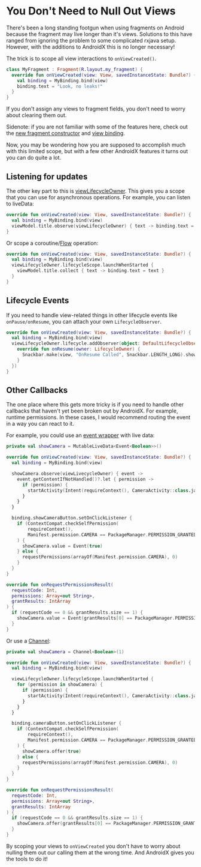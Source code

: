 # You Don't Need to Null Out Views

There's been a long standing footgun when using fragments on Android because
the fragment may live longer than it's views. Solutions to this have ranged
from ignoring the problem to some complicated rxjava setup. However, with the
additions to AndroidX this is no longer necessary!

The trick is to scope all view interactions to `onViewCreated()`. 

```kotlin
class MyFragment : Fragment(R.layout.my_fragment) {
  override fun onViewCreated(view: View, savedInstanceState: Bundle?) {
    val binding = MyBinding.bind(view)
    binding.text = "Look, no leaks!"
  }
}
```

If you don't assign any views to fragment fields, you don't need to worry about
clearing them out.

Sidenote: if you are not familiar with some of the features here, check out the
[new fragment
constructor](https://developer.android.com/reference/androidx/fragment/app/Fragment#Fragment(int))
and [view binding](https://developer.android.com/topic/libraries/view-binding).

Now, you may be wondering how you are supposed to accomplish much with this
limited scope, but with a few other AndroidX features it turns out you can do
quite a lot.

## Listening for updates

The other key part to this is
[viewLifecycleOwner](https://developer.android.com/reference/androidx/fragment/app/Fragment#getViewLifecycleOwner()).
This gives you a scope that you can use for asynchronous operations. For
example, you can listen to liveData:

```kotlin
override fun onViewCreated(view: View, savedInstanceState: Bundle?) {
  val binding = MyBinding.bind(view)
  viewModel.title.observe(viewLifecycleOwner) { text -> binding.text = text }
}
```

Or scope a
coroutine/[Flow](https://kotlinlang.org/docs/reference/coroutines/flow.html)
operation:

```kotlin
override fun onViewCreated(view: View, savedInstanceState: Bundle?) {
  val binding = MyBinding.bind(view)
  viewLifecycleOwner.lifecycleScope.launchWhenStarted {
    viewModel.title.collect { text -> binding.text = text } 
  }
}
```

## Lifecycle Events

If you need to handle view-related things in other lifecycle events like
`onPause/onResume`, you can attach your own `LifecycleObserver`.

```kotlin
override fun onViewCreated(view: View, savedInstanceState: Bundle?) {
  val binding = MyBinding.bind(view)
  viewLifecycleOwner.lifecycle.addObserver(object: DefaultLifecycleObserver {
    override fun onResume(owner: LifecycleOwner) {
      Snackbar.make(view, "OnResume Called", Snackbar.LENGTH_LONG).show()
    }
  })
}
```

## Other Callbacks

The one place where this gets more tricky is if you need to handle other
callbacks that haven't yet been broken out by AndroidX. For example, runtime
permissions. In these cases, I would recommend routing the event in a way you
can react to it.

For example, you could use an [event
wrapper](https://medium.com/androiddevelopers/livedata-with-snackbar-navigation-and-other-events-the-singleliveevent-case-ac2622673150#0e87)
with live data:

```kotlin
private val showCamera = MutableLiveData<Event<Boolean>>()

override fun onViewCreated(view: View, savedInstanceState: Bundle?) {
  val binding = MyBinding.bind(view)

  showCamera.observe(viewLivecycleOwner) { event ->
    event.getContentIfNotHandled()?.let { permission ->
      if (permission) {
        startActivity(Intent(requireContext(), CameraActivity::class.java)
      }
    }
  }

  binding.showCameraButton.setOnClickListener {
    if (ContextCompat.checkSelfPermission(
        requireContext(), 
        Manifest.permission.CAMERA == PackageManager.PERMISSION_GRANTED
    ) {
      showCamera.value = Event(true)
    } else {
      requestPermissions(arrayOf(Manifest.permission.CAMERA), 0)
    }
  }
}

override fun onRequestPermissionsResult(
  requestCode: Int,
  permissions: Array<out String>,
  grantResults: IntArray
) {
  if (requestCode == 0 && grantResults.size == 1) {
    showCamera.value = Event(grantResults[0] == PackageManager.PERMISSION_GRANTED)
  }
}
```

Or use a [Channel](https://kotlinlang.org/docs/reference/coroutines/channels.html):
```kotlin
private val showCamera = Channel<Boolean>(1)

override fun onViewCreated(view: View, savedInstanceState: Bundle?) {
  val binding = MyBinding.bind(view)

  viewLifecycleOwner.lifecycleScope.launchWhenStarted {
    for (permission in showCamera) {
      if (permission) {
        startActivity(Intent(requireContext(), CameraActivity::class.java)
      }
    }
  }

  binding.cameraButton.setOnClickListener {
    if (ContextCompat.checkSelfPermission(
        requireContext(), 
        Manifest.permission.CAMERA == PackageManager.PERMISSION_GRANTED
    ) {
      showCamera.offer(true)
    } else {
      requestPermissions(arrayOf(Manifest.permission.CAMERA), 0)
    }
  }
}

override fun onRequestPermissionsResult(
  requestCode: Int,
  permissions: Array<out String>,
  grantResults: IntArray
) {
  if (requestCode == 0 && grantResults.size == 1) {
    showCamera.offer(grantResults[0] == PackageManager.PERMISSION_GRANTED)
  }
}
```

By scoping your views to `onViewCreated` you don't have to worry about nulling
them out our calling them at the wrong time. And AndroidX gives you the tools
to do it!
